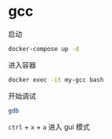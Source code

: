# gcc

启动
```bash
docker-compose up -d
```

进入容器
```bash
docker exec -it my-gcc bash
```

开始调试
```bash
gdb
```

`ctrl` + `x` + `a` 进入 gui 模式

